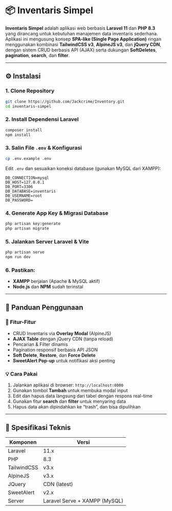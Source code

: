 
# 📦 Inventaris Simpel

**Inventaris Simpel** adalah aplikasi web berbasis **Laravel 11** dan **PHP 8.3** yang dirancang untuk kebutuhan manajemen data inventaris sederhana. Aplikasi ini mengusung konsep **SPA-like (Single Page Application)** ringan menggunakan kombinasi **TailwindCSS v3**, **AlpineJS v3**, dan **jQuery CDN**, dengan sistem CRUD berbasis API (AJAX) serta dukungan **SoftDeletes**, **pagination**, **search**, dan **filter**.

---

## ⚙️ Instalasi

### 1. Clone Repository
```bash
git clone https://github.com/Jackcrime/Inventory.git
cd inventaris-simpel
```

### 2. Install Dependensi Laravel
```bash
composer install
npm install
```

### 3. Salin File `.env` & Konfigurasi
```bash
cp .env.example .env
```
Edit `.env` dan sesuaikan koneksi database (gunakan MySQL dari XAMPP):
```dotenv
DB_CONNECTION=mysql
DB_HOST=127.0.0.1
DB_PORT=3306
DB_DATABASE=inventaris
DB_USERNAME=root
DB_PASSWORD=
```

### 4. Generate App Key & Migrasi Database
```bash
php artisan key:generate
php artisan migrate
```

### 5. Jalankan Server Laravel & Vite
```bash
php artisan serve
npm run dev
```

### 6. Pastikan:
- **XAMPP** berjalan (Apache & MySQL aktif)
- **Node.js** dan **NPM** sudah terinstal

---

## 🚀 Panduan Penggunaan

### 🔧 Fitur-Fitur
- CRUD Inventaris via **Overlay Modal** (AlpineJS)
- **AJAX Table** dengan jQuery CDN (tanpa reload)
- Pencarian & Filter dinamis
- Pagination responsif berbasis API JSON
- **Soft Delete**, **Restore**, dan **Force Delete**
- **SweetAlert Pop-up** untuk notifikasi aksi penting

### 💡 Cara Pakai
1. Jalankan aplikasi di browser: `http://localhost:8000`
2. Gunakan tombol **Tambah** untuk membuka modal input
3. Edit dan hapus data langsung dari tabel dengan respons real-time
4. Gunakan fitur **search** dan **filter** untuk menyaring data
5. Hapus data akan dipindahkan ke “trash”, dan bisa dipulihkan

---

## 🧰 Spesifikasi Teknis

| Komponen     | Versi                         |
|--------------|-------------------------------|
| Laravel      | 11.x                          |
| PHP          | 8.3                           |
| TailwindCSS  | v3.x                          |
| AlpineJS     | v3.x                          |
| JQuery       | CDN (latest)                  |
| SweetAlert   | v2.x                          |
| Server       | Laravel Serve + XAMPP (MySQL) |
